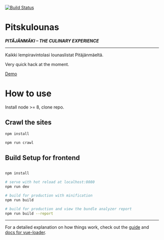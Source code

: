 [![Build Status](https://travis-ci.org/sirtawast/pitskulounas.svg?branch=master)](https://travis-ci.org/sirtawast/pitskulounas)

# Pitskulounas

_**PITÄJÄNMÄKI – THE CULINARY EXPERIENCE**_

---

Kaikki lempiravintolasi lounaslistat Pitäjänmäeltä.

Very quick hack at the moment.

[Demo](https://sirtawast.github.io/pitskulounas)

# How to use

Install node >= 8, clone repo.

## Crawl the sites

``` bash
npm install

npm run crawl
```

## Build Setup for frontend

``` bash

npm install

# serve with hot reload at localhost:8080
npm run dev

# build for production with minification
npm run build

# build for production and view the bundle analyzer report
npm run build --report
```

---

For a detailed explanation on how things work, check out the [guide](http://vuejs-templates.github.io/webpack/) and [docs for vue-loader](http://vuejs.github.io/vue-loader).
